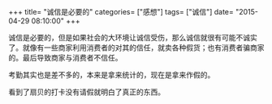 +++
title= "诚信是必要的"
categories= ["感想"]
tags= ["诚信"]
date= "2015-04-29 08:10:00"
+++

诚信是必要的，但是如果社会的大环境让诚信受伤，那么诚信就很有可能不诚实了。就像有一些商家利用消费者的对其的信任，就卖各种假货；也有消费者骗商家的。最后导致商家与消费者不信任。

考勤其实也是差不多的，本来是拿来统计的，现在是拿来作假的。

看到了扇贝的打卡没有请假就明白了真正的东西。
